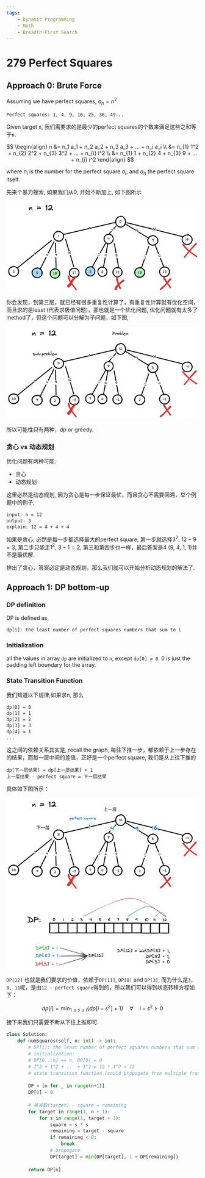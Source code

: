 ```yaml
---
tags:
    - Dynamic Programming
    - Math
    - Breadth-First Search
---
```

# 279 Perfect Squares

## Approach 0: Brute Force

Assuming we have perfect squares, $a_n = n^2$ 
```
Perfect squares: 1, 4, 9, 16, 25, 36, 49... 
```
Given target `n`, 我们需要求的是最少的perfect squares的个数来满足这些之和等于`n`.

$$
\begin{align}
n &= n_1 a_1 + n_2 a_2 + n_3 a_3 + ... + n_i a_i \\
 &= n_{1} 1^2 + n_{2} 2^2 + n_{3} 3^2 + ... + n_{i} i^2 \\
 &= n_{1} 1 + n_{2} 4 + n_{3} 9 + ... + n_{i} i^2
\end{align}
$$

where $n_i$ is the number for the perfect square $a_i$, and $a_n$ the perfect square itself.

先来个暴力搜索, 如果我们从0, 开始不断加上, 如下图所示

![](assets/1_topdown.excalidraw.png)


你会发现，到第三层，就已经有很多重复性计算了，有重复性计算就有优化空间，而且求的是least (代表求极值问题)，那也就是一个优化问题, 优化问题就有太多了method了，但这个问题可以分解为子问题，如下图,

![](assets/2_bottomup.excalidraw.png)

所以可能性只有两种，dp or greedy.

### 贪心 vs 动态规划
优化问题有两种可能:
- 贪心
- 动态规划

这里必然是动态规划, 因为贪心是每一步保证最优，而且贪心不需要回溯，举个例题中的例子, 
```
input: n = 12
output: 3
explain: 12 = 4 + 4 + 4
```

如果是贪心, 必然是每一步都选择最大的perfect square, 第一步就选择$3^2$, $12 - 9 = 3$, 第二步只能走$1^2$, $3 - 1 = 2$, 第三和第四步也一样，最后答案是4 (9, 4, 1, 1)并不是最优解.

排出了贪心，答案必定是动态规划，那么我们就可以开始分析动态规划的解法了.

## Approach 1: DP bottom-up

### DP definition
DP is defined as, 
```
dp[i]: the least number of perfect squares numbers that sum to i
```
### Initialization

all the values in array `dp` are initialized to `n`, except `dp[0] = 0`. 0 is just the padding left boundary for the array.

### State Transition Function

我们知道以下规律,如果求n, 那么
```
dp[0] = 0
dp[1] = 1
dp[2] = 2
dp[3] = 3
dp[4] = 1
...
```
这之间的依赖关系其实是, recall the graph, 每往下推一步，都依赖于上一步存在的结果，而每一层中间的差值，正好是一个perfect square, 我们是从上往下推的
```
dp[下一层结果] = dp[上一层结果] + 1
上一层结果 - perfect square = 下一层结果
```

具体如下图所示：

![](assets/3_bottomup.excalidraw.png)

`DP[12]` 也就是我们要求的价值，依赖于`DP[11]`, `DP[8]` and `DP[3]`, 而为什么是`3, 8, 11`呢，是由`12 - perfect square`得到的，所以我们可以得到状态转移方程如下：

$$
dp[i] = \min_{1 \leq s \leq i} \{ dp[i - s^2] + 1 \} \quad \forall \quad i - s^2 \geq 0
$$

接下来我们只需要不断从下往上推即可.

```python
class Solution:
    def numSquares(self, n: int) -> int:
        # DP[i]: the least number of perfect squares numbers that sum to i
        # initialization:
        # DP[0...n] == n, DP[0] = 0
        # 1^2 + 1^2 + ... + 1^2 = 12 * 1^2 = 12
        # state transition function (could propogate from multiple fronts)

        DP = [n for _ in range(n+1)]
        DP[0] = 0

        # 被减数(target) - square = remaining
        for target in range(1, n + 1):
            for s in range(1, target + 1):
                square = s * s
                remaining = target - square 
                if remaining < 0:
                    break
                # propogate
                DP[target] = min(DP[target], 1 + DP[remaining])

        return DP[n]
```